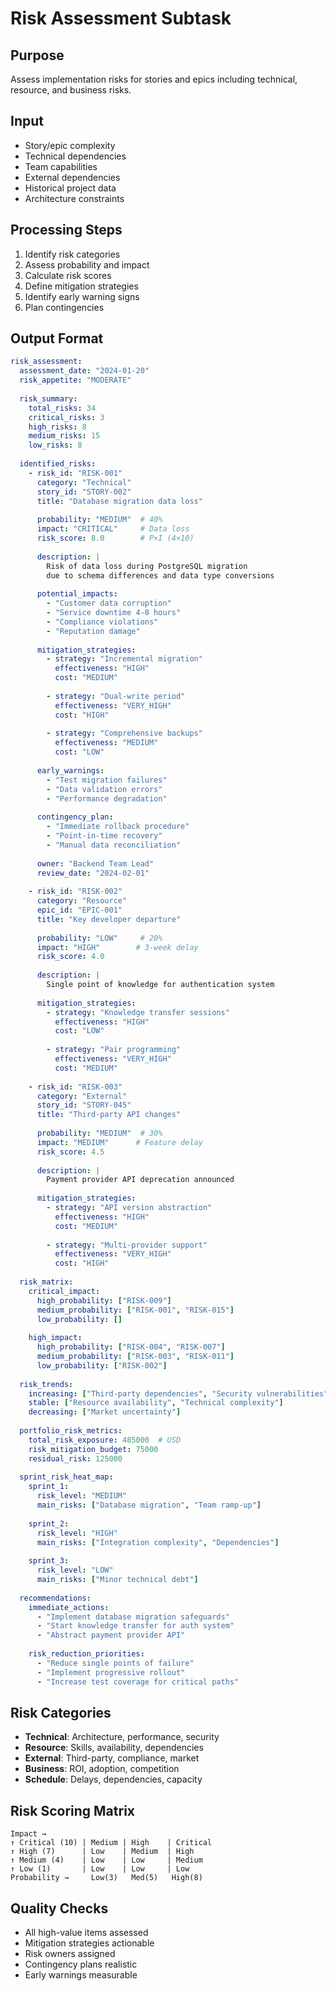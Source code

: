# Risk Assessment Subtask

## Purpose
Assess implementation risks for stories and epics including technical, resource, and business risks.

## Input
- Story/epic complexity
- Technical dependencies
- Team capabilities
- External dependencies
- Historical project data
- Architecture constraints

## Processing Steps
1. Identify risk categories
2. Assess probability and impact
3. Calculate risk scores
4. Define mitigation strategies
5. Identify early warning signs
6. Plan contingencies

## Output Format
```yaml
risk_assessment:
  assessment_date: "2024-01-20"
  risk_appetite: "MODERATE"
  
  risk_summary:
    total_risks: 34
    critical_risks: 3
    high_risks: 8
    medium_risks: 15
    low_risks: 8
    
  identified_risks:
    - risk_id: "RISK-001"
      category: "Technical"
      story_id: "STORY-002"
      title: "Database migration data loss"
      
      probability: "MEDIUM"  # 40%
      impact: "CRITICAL"     # Data loss
      risk_score: 8.0        # P×I (4×10)
      
      description: |
        Risk of data loss during PostgreSQL migration
        due to schema differences and data type conversions
        
      potential_impacts:
        - "Customer data corruption"
        - "Service downtime 4-8 hours"
        - "Compliance violations"
        - "Reputation damage"
        
      mitigation_strategies:
        - strategy: "Incremental migration"
          effectiveness: "HIGH"
          cost: "MEDIUM"
          
        - strategy: "Dual-write period"
          effectiveness: "VERY_HIGH"
          cost: "HIGH"
          
        - strategy: "Comprehensive backups"
          effectiveness: "MEDIUM"
          cost: "LOW"
          
      early_warnings:
        - "Test migration failures"
        - "Data validation errors"
        - "Performance degradation"
        
      contingency_plan:
        - "Immediate rollback procedure"
        - "Point-in-time recovery"
        - "Manual data reconciliation"
        
      owner: "Backend Team Lead"
      review_date: "2024-02-01"
      
    - risk_id: "RISK-002"
      category: "Resource"
      epic_id: "EPIC-001"
      title: "Key developer departure"
      
      probability: "LOW"     # 20%
      impact: "HIGH"        # 3-week delay
      risk_score: 4.0
      
      description: |
        Single point of knowledge for authentication system
        
      mitigation_strategies:
        - strategy: "Knowledge transfer sessions"
          effectiveness: "HIGH"
          cost: "LOW"
          
        - strategy: "Pair programming"
          effectiveness: "VERY_HIGH"
          cost: "MEDIUM"
          
    - risk_id: "RISK-003"
      category: "External"
      story_id: "STORY-045"
      title: "Third-party API changes"
      
      probability: "MEDIUM"  # 30%
      impact: "MEDIUM"      # Feature delay
      risk_score: 4.5
      
      description: |
        Payment provider API deprecation announced
        
      mitigation_strategies:
        - strategy: "API version abstraction"
          effectiveness: "HIGH"
          cost: "MEDIUM"
          
        - strategy: "Multi-provider support"
          effectiveness: "VERY_HIGH"
          cost: "HIGH"
          
  risk_matrix:
    critical_impact:
      high_probability: ["RISK-009"]
      medium_probability: ["RISK-001", "RISK-015"]
      low_probability: []
      
    high_impact:
      high_probability: ["RISK-004", "RISK-007"]
      medium_probability: ["RISK-003", "RISK-011"]
      low_probability: ["RISK-002"]
      
  risk_trends:
    increasing: ["Third-party dependencies", "Security vulnerabilities"]
    stable: ["Resource availability", "Technical complexity"]
    decreasing: ["Market uncertainty"]
    
  portfolio_risk_metrics:
    total_risk_exposure: 485000  # USD
    risk_mitigation_budget: 75000
    residual_risk: 125000
    
  sprint_risk_heat_map:
    sprint_1:
      risk_level: "MEDIUM"
      main_risks: ["Database migration", "Team ramp-up"]
      
    sprint_2:
      risk_level: "HIGH"
      main_risks: ["Integration complexity", "Dependencies"]
      
    sprint_3:
      risk_level: "LOW"
      main_risks: ["Minor technical debt"]
      
  recommendations:
    immediate_actions:
      - "Implement database migration safeguards"
      - "Start knowledge transfer for auth system"
      - "Abstract payment provider API"
      
    risk_reduction_priorities:
      - "Reduce single points of failure"
      - "Implement progressive rollout"
      - "Increase test coverage for critical paths"
```

## Risk Categories
- **Technical**: Architecture, performance, security
- **Resource**: Skills, availability, dependencies
- **External**: Third-party, compliance, market
- **Business**: ROI, adoption, competition
- **Schedule**: Delays, dependencies, capacity

## Risk Scoring Matrix
```
Impact →
↑ Critical (10) | Medium | High    | Critical
↑ High (7)      | Low    | Medium  | High
↑ Medium (4)    | Low    | Low     | Medium
↑ Low (1)       | Low    | Low     | Low
Probability →     Low(3)   Med(5)   High(8)
```

## Quality Checks
- All high-value items assessed
- Mitigation strategies actionable
- Risk owners assigned
- Contingency plans realistic
- Early warnings measurable